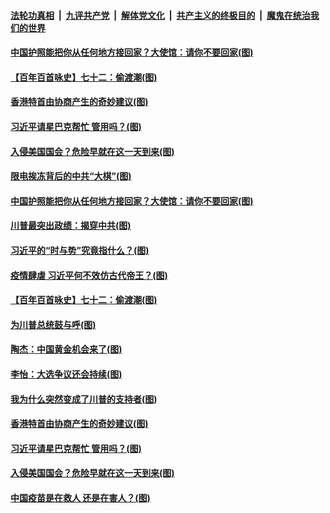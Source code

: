

####  [法轮功真相](../../../../basic/blob/master/README.md?t=01201401) &nbsp;|&nbsp; [九评共产党](../../../../9ping.md/blob/master/README.md?t=01201401) &nbsp;|&nbsp; [解体党文化](../../../../jtdwh.md/blob/master/README.md?t=01201401)  &nbsp;|&nbsp; [共产主义的终极目的](../../../../gczydzjmd.md/blob/master/README.md?t=01201401) &nbsp;|&nbsp; [魔鬼在统治我们的世界](../../../../mgztzwmdsj.md/blob/master/README.md?t=01201401) 

#### [中国护照能把你从任何地方接回家？大使馆：请你不要回家(图)](../pages/p4/959674.md?t=01201401) 

#### [【百年百首咏史】七十二：偷渡潮(图)](../pages/p4/959658.md?t=01201401) 


#### [香港特首由协商产生的奇妙建议(图)](../pages/p4/959537.md?t=01201401) 

#### [习近平请星巴克帮忙 管用吗？(图)](../pages/p4/959535.md?t=01201401) 

#### [入侵美国国会？危险早就在这一天到来(图)](../pages/p4/959458.md?t=01201401) 

#### [限电挨冻背后的中共“大棋”(图)](../pages/p4/959663.md?t=01201401) 

#### [中国护照能把你从任何地方接回家？大使馆：请你不要回家(图)](../pages/p4/959674.md?t=01201401) 

#### [川普最突出政绩：揭穿中共(图)](../pages/p4/959672.md?t=01201401) 

#### [习近平的“时与势”究竟指什么？(图)](../pages/p4/959662.md?t=01201401) 

#### [疫情肆虐 习近平何不效仿古代帝王？(图)](../pages/p4/959668.md?t=01201401) 

#### [【百年百首咏史】七十二：偷渡潮(图)](../pages/p4/959658.md?t=01201401) 



#### [为川普总统鼓与呼(图)](../pages/p4/959583.md?t=01201401) 

#### [陶杰：中国黄金机会来了(图)](../pages/p4/959540.md?t=01201401) 


#### [李怡：大选争议还会持续(图)](../pages/p4/959542.md?t=01201401) 

#### [我为什么突然变成了川普的支持者(图)](../pages/p4/959538.md?t=01201401) 

#### [香港特首由协商产生的奇妙建议(图)](../pages/p4/959537.md?t=01201401) 

#### [习近平请星巴克帮忙 管用吗？(图)](../pages/p4/959535.md?t=01201401) 

#### [入侵美国国会？危险早就在这一天到来(图)](../pages/p4/959458.md?t=01201401) 




#### [中国疫苗是在救人 还是在害人？(图)](../pages/p4/959473.md?t=01201401) 

